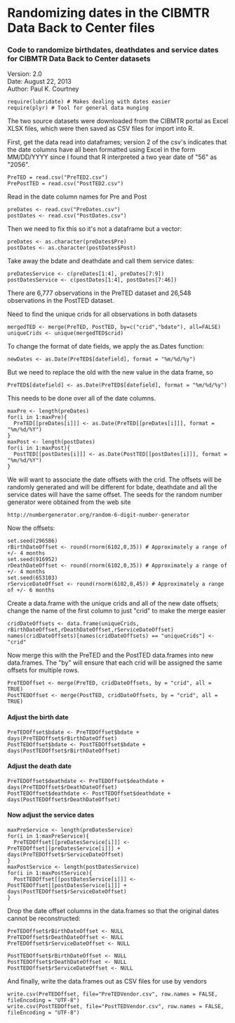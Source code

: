 Randomizing dates in the CIBMTR Data Back to Center files
=============================================================
### Code to randomize birthdates, deathdates and service dates for CIBMTR Data Back to Center datasets

Version: 2.0  
Date: August 22, 2013  
Author: Paul K. Courtney  

```{r}
require(lubridate) # Makes dealing with dates easier
require(plyr) # Tool for general data munging
```

The two source datasets were downloaded from the CIBMTR portal as Excel XLSX files, which were then saved as CSV files for import into R. 

First, get the data read into dataframes; version 2 of the csv's indicates that the date columns
have all been formatted using Excel in the form MM/DD/YYYY since I found that R interpreted a 
two year date of "56" as "2056".

```{r}
PreTED = read.csv("PreTED2.csv")
PrePostTED = read.csv("PostTED2.csv")
```

Read in the date column names for Pre and Post

```{r}
preDates <- read.csv("PreDates.csv")
postDates <- read.csv("PostDates.csv")
```

Then we need to fix this so it's not a dataframe but a vector:

```{r}
preDates <- as.character(preDates$Pre)
postDates <- as.character(postDates$Post)
```

Take away the bdate and deathdate and call them service dates:

```{r}
preDatesService <- c(preDates[1:4], preDates[7:9])
postDatesService <- c(postDates[1:4], postDates[7:46])
```

There are 6,777 observations in the PreTED dataset and 26,548 observations in the PostTED dataset.

Need to find the unique crids for all observations in both datasets

```{r}
mergedTED <- merge(PreTED, PostTED, by=c("crid","bdate"), all=FALSE)
uniqueCrids <- unique(mergedTED$crid)
```

To change the format of date fields, we apply the as.Dates function:  

```{r}
newDates <- as.Date(PreTED$[datefield], format = "%m/%d/%y")
```

But we need to replace the old with the new value in the data frame, so  

```{r}
PreTED$[datefield] <- as.Date(PreTED$[datefield], format = "%m/%d/%y")
```

This needs to be done over all of the date columns.

```{r}
maxPre <- length(preDates)
for(i in 1:maxPre){
  PreTED[[preDates[i]]] <- as.Date(PreTED[[preDates[i]]], format = "%m/%d/%Y")
}
maxPost <- length(postDates)
for(i in 1:maxPost){
  PostTED[[postDates[i]]] <- as.Date(PostTED[[postDates[i]]], format = "%m/%d/%Y")
}
```

We will want to associate the date offsets with the crid. The offsets will be randomly generated
and will be different for bdate, deathdate and all the service dates will have the same offset.
The seeds for the random number generator were obtained from the web site  

```{r}
http://numbergenerator.org/random-6-digit-number-generator
```

Now the offsets:

```{r}
set.seed(296586)
rBirthDateOffset <- round(rnorm(6102,0,35)) # Approximately a range of +/- 4 months
set.seed(916952)
rDeathDateOffset <- round(rnorm(6102,0,35)) # Approximately a range of +/- 4 months
set.seed(653103)
rServiceDateOffset <- round(rnorm(6102,0,45)) # Approximately a range of +/- 6 months
```

Create a data.frame with the unique crids and all of the new date offsets; change the 
name of the first column to just "crid" to make the merge easier

```{r}
cridDateOffsets <- data.frame(uniqueCrids, rBirthDateOffset,rDeathDateOffset,rServiceDateOffset)
names(cridDateOffsets)[names(cridDateOffsets) == "uniqueCrids"] <- "crid"
```

Now merge this with the PreTED and the PostTED data.frames into new data.frames.
The "by" will ensure that each crid will be assigned the same offsets for multiple rows.

```{r}
PreTEDOffset <- merge(PreTED, cridDateOffsets, by = "crid", all = TRUE)
PostTEDOffset <- merge(PostTED, cridDateOffsets, by = "crid", all = TRUE)
```

#### Adjust the birth date

```{r}
PreTEDOffset$bdate <- PreTEDOffset$bdate + days(PreTEDOffset$rBirthDateOffset)
PostTEDOffset$bdate <- PostTEDOffset$bdate + days(PostTEDOffset$rBirthDateOffset)
```

#### Adjust the death date

```{r}
PreTEDOffset$deathdate <- PreTEDOffset$deathdate + days(PreTEDOffset$rDeathDateOffset)
PostTEDOffset$deathdate <- PostTEDOffset$deathdate + days(PostTEDOffset$rDeathDateOffset)
```

#### Now adjust the service dates

```{r}
maxPreService <- length(preDatesService)
for(i in 1:maxPreService){
  PreTEDOffset[[preDatesService[i]]] <- PreTEDOffset[[preDatesService[i]]] + days(PreTEDOffset$rServiceDateOffset)
}
maxPostService <- length(postDatesService)
for(i in 1:maxPostService){
  PostTEDOffset[[postDatesService[i]]] <- PostTEDOffset[[postDatesService[i]]] + days(PostTEDOffset$rServiceDateOffset)
}
```

Drop the date offset columns in the data.frames so that the original dates cannot be reconstructed:

```{r}
PreTEDOffset$rBirthDateOffset <- NULL
PreTEDOffset$rDeathDateOffset <- NULL
PreTEDOffset$rServiceDateOffset <- NULL

PostTEDOffset$rBirthDateOffset <- NULL
PostTEDOffset$rDeathDateOffset <- NULL
PostTEDOffset$rServiceDateOffset <- NULL
```

And finally, write the data.frames out as CSV files for use by vendors

```{r}
write.csv(PreTEDOffset, file="PreTEDVendor.csv", row.names = FALSE, fileEncoding = "UTF-8")
write.csv(PostTEDOffset, file="PostTEDVendor.csv", row.names = FALSE, fileEncoding = "UTF-8")
```
